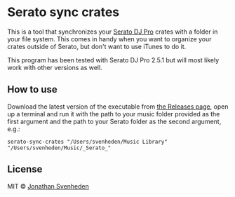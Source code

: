 # Serato sync crates

This is a tool that synchronizes your [Serato DJ Pro](https://serato.com/dj/pro)
crates with a folder in your file system. This comes in handy when you want to
organize your crates outside of Serato, but don't want to use iTunes to do it.

This program has been tested with Serato DJ Pro 2.5.1 but will most likely work
with other versions as well.

## How to use

Download the latest version of the executable from
[the Releases page](https://github.com/svenheden/serato-sync-crates/releases),
open up a terminal and run it with the path to your music folder provided as the
first argument and the path to your Serato folder as the second argument, e.g.:

```
serato-sync-crates "/Users/svenheden/Music Library" "/Users/svenheden/Music/_Serato_"
```

## License

MIT © [Jonathan Svenheden](https://github.com/svenheden)
